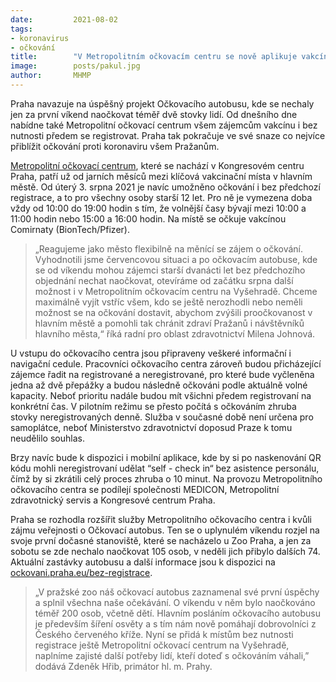 ```yaml
---
date:         2021-08-02
tags:         
- koronavirus
- očkování
title:        "V Metropolitním očkovacím centru se nově aplikuje vakcína lidem i bez předchozí registrace"
image: 	      posts/pakul.jpg
author:       MHMP
---
```


Praha navazuje na úspěšný projekt Očkovacího autobusu, kde se nechaly jen za první víkend naočkovat téměř dvě stovky lidí. Od dnešního dne nabídne také Metropolitní očkovací centrum všem zájemcům vakcínu i bez nutnosti předem se registrovat. Praha tak pokračuje ve své snaze co nejvíce přiblížit očkování proti koronaviru všem Pražanům.

[Metropolitní očkovací centrum](https://ockovani.praha.eu/metropolitni-ockovaci-centrum-covid-19/), které se nachází v Kongresovém centru Praha, patří už od jarních měsíců mezi klíčová vakcinační místa v hlavním městě. Od úterý 3. srpna 2021 je navíc umožněno očkování i bez předchozí registrace, a to pro všechny osoby starší 12 let. Pro ně je vymezena doba vždy od 10:00 do 19:00 hodin s tím, že volnější časy bývají mezi 10:00 a 11:00 hodin nebo 15:00 a 16:00 hodin. Na místě se očkuje vakcínou Comirnaty (BionTech/Pfizer).

> „Reagujeme jako město flexibilně na měnící se zájem o očkování. Vyhodnotili jsme červencovou situaci a po očkovacím autobuse, kde se od víkendu mohou zájemci starší dvanácti let bez předchozího objednání nechat naočkovat, otevíráme od začátku srpna další možnost i v Metropolitním očkovacím centru na Vyšehradě. Chceme maximálně vyjít vstříc všem, kdo se ještě nerozhodli nebo neměli možnost se na očkování dostavit, abychom zvýšili proočkovanost v hlavním městě a pomohli tak chránit zdraví Pražanů i návštěvníků hlavního města,“ říká radní pro oblast zdravotnictví Milena Johnová.

U vstupu do očkovacího centra jsou připraveny veškeré informační i navigační cedule. Pracovníci očkovacího centra zároveň budou přicházející zájemce řadit na registrované a neregistrované, pro které bude vyčleněna jedna až dvě přepážky a budou následně očkováni podle aktuálně volné kapacity. Neboť prioritu nadále budou mít všichni předem registrovaní na konkrétní čas. V pilotním režimu se přesto počítá s očkováním zhruba stovky neregistrovaných denně. Služba v současné době není určena pro samoplátce, neboť Ministerstvo zdravotnictví doposud Praze k tomu neudělilo souhlas.

Brzy navíc bude k dispozici i mobilní aplikace, kde by si po naskenování QR kódu mohli neregistrovaní udělat “self - check in“ bez asistence personálu, čímž by si zkrátili celý proces zhruba o 10 minut. Na provozu Metropolitního očkovacího centra se podílejí společnosti MEDICON, Metropolitní zdravotnický servis a Kongresové centrum Praha.

Praha se rozhodla rozšířit služby Metropolitního očkovacího centra i kvůli zájmu veřejnosti o Očkovací autobus. Ten se o uplynulém víkendu rozjel na svoje první dočasné stanoviště, které se nacházelo u Zoo Praha, a jen za sobotu se zde nechalo naočkovat 105 osob, v neděli jich přibylo dalších 74. Aktuální zastávky autobusu a další informace jsou k dispozici na [ockovani.praha.eu/bez-registrace](https://ockovani.praha.eu/bez-registrace/).

> „V pražské zoo náš očkovací autobus zaznamenal své první úspěchy a splnil všechna naše očekávání. O víkendu v něm bylo naočkováno téměř 200 osob, včetně dětí. Hlavním posláním očkovacího autobusu je především šíření osvěty a s tím nám nově pomáhají dobrovolníci z Českého červeného kříže. Nyní se přidá k místům bez nutnosti registrace ještě Metropolitní očkovací centrum na Vyšehradě, naplníme zajisté další potřeby lidí, kteří doteď s očkováním váhali,” dodává Zdeněk Hřib, primátor hl. m. Prahy. 
